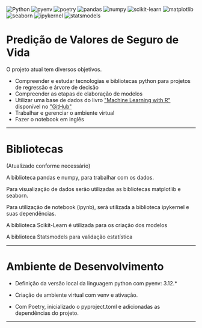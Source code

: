 ![Python](https://img.shields.io/badge/python-3670A0?style=for-the-badge&logo=python&logoColor=ffdd54)
![pyenv](https://img.shields.io/badge/pyenv-white?style=for-the-badge)
![poetry](https://img.shields.io/badge/poetry-d0d4fc?style=for-the-badge)
![pandas](https://img.shields.io/badge/pandas-130654?style=for-the-badge)
![numpy](https://img.shields.io/badge/numpy-013243?style=for-the-badge)
![scikit-learn](https://img.shields.io/badge/scikitlearn-f7931e?style=for-the-badge)
![matplotlib](https://img.shields.io/badge/matplotlib-222832?style=for-the-badge)
![seaborn](https://img.shields.io/badge/seaborn-white?style=for-the-badge)
![ipykernel](https://img.shields.io/badge/ipykernel-3670A0?style=for-the-badge)
![statsmodels](https://img.shields.io/badge/statsmodels-4051b5?style=for-the-badge)

# Predição de Valores de Seguro de Vida

O projeto atual tem diversos objetivos.
- Compreender e estudar tecnologias e bibliotecas python para projetos de regressão e árvore de decisão
- Compreender as etapas de elaboração de modelos
- Utilizar uma base de dados do livro ["Machine Learning with R"](https://www.packtpub.com/big-data-and-business-intelligence/machine-learning-r) disponível no ["GitHub"](https://github.com/stedy/Machine-Learning-with-R-datasets)
- Trabalhar e gerenciar o ambiente virtual
- Fazer o notebook em inglês

---

# Bibliotecas

(Atualizado conforme necessário)

A biblioteca pandas e numpy, para trabalhar com os dados.

Para visualização de dados serão utilizadas as bibliotecas matplotlib e seaborn.

Para utilização de notebook (ipynb), será utilizada a biblioteca ipykernel e  suas dependências.

A biblioteca Scikit-Learn é utilizada para os criação dos modelos

A biblioteca Statsmodels para validação estatística

---

# Ambiente de Desenvolvimento

- Definição da versão local da linguagem python com pyenv: 3.12.*

- Criação de ambiente virtual com venv e ativação.

- Com Poetry, inicializado o pyproject.toml e adicionadas as dependências do projeto.

---